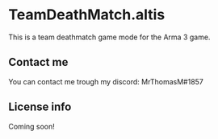 # TeamDeathMatch.altis
This is a team deathmatch game mode for the Arma 3 game.

## Contact me
You can contact me trough my discord: MrThomasM#1857

## License info
Coming soon!
